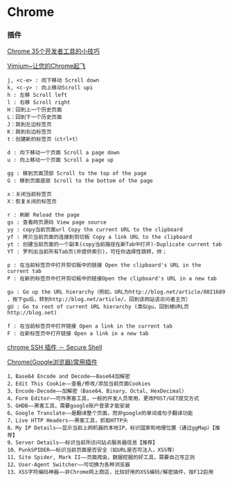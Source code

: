 # Chrome
### 插件

[Chrome 35个开发者工具的小技巧]("http://www.w3cplus.com/tools/dev-tips.html")

[Vimium~让您的Chrome起飞]("http://www.jianshu.com/p/f2c3c5421b53")

	j, <c-e> : 向下移动 Scroll down
	k, <c-y> : 向上移动Scroll upi
	h : 左移 Scroll left
	l : 右移 Scroll right
	H：回到上一个历史页面
	L：回到下一个历史页面
	J：跳到左边标签页
	K：跳到右边标签页
	t：创建新的标签页（ctrl+t）

	d : 向下移动一个页面 Scroll a page down
	u : 向上移动一个页面 Scroll a page up

	gg : 移到页面顶部 Scroll to the top of the page
	G : 移到页面底部 Scroll to the bottom of the page

	x：关闭当前标签页
	X：恢复关闭的标签页

	r : 刷新 Reload the page
	gs : 查看网页源码 View page source
	yy : copy当前页面url Copy the current URL to the clipboard
	yf : 拷贝当前页面的连接到剪切板 Copy a link URL to the clipboard
	yt : 创建当前页面的一个副本(copy当前路径在新Tab中打开)-Duplicate current tab
	YT : 罗列出当前所有Tab页(并提供索引)，可任你选择性跳转，帅；

	p : 在当前标签页中打开剪切板中的链接 Open the clipboard's URL in the current tab
	P : 在新的标签页中打开剪切板中的链接Open the clipboard's URL in a new tab

	gu : Go up the URL hierarchy（例如，URL为http://blog.net/article/8021689 ，按下gu后，转到http://blog.net/article/，回到该网站该访问者主页）
	gU : Go to root of current URL hierarchy (类似gu，回到根URL页 http://blog.net)

	f : 在当前标签页中打开链接 Open a link in the current tab
	F : 在新标签页中打开链接 Open a link in a new tab

[chrome SSH 插件 － Secure Shell]("http://blog.csdn.net/jizhongchun/article/details/8519413")

[Chrome(Google浏览器)常用插件]("http://blog.csdn.net/zyw_anquan/article/details/21001785")

	1、Base64 Encode and Decode——Base64加解密
	2、Edit This Cookie——查看/修改/添加当前页面Cookies
	3、Encode-Decode——加解密（Base64、Binary、Octal、HexDecimal）
	4、Form Editor——可作黑客工具，一般的开发人员常用，更改POST/GET提交方式
	5、GHDB——黑客工具，需要google账户登录才能安装
	6、Google Translate——是翻译整个页面，而非google的单词或句子翻译功能
	7、Live HTTP Headers——黑客工具，抓取HTTP头
	8、My IP Details——显示当前上网机器的本地IP，标识国家和地理位置（通过ggMap）【推荐】
	9、Server Details——标识当前所访问站点服务器信息【推荐】
	10、PunkSPIDER——标识当前页面是否安全（如URL是否可注入，XSS等）
	11、Site Spider, Mark II——页面爬虫，数据挖掘的好工具，需要自己写正则
	12、User-Agent Switcher——可切换为各种浏览器
	13、XSS字符编码神器——非Chrome网上商店，比较好用的XSS编码/解密插件，按F12启用